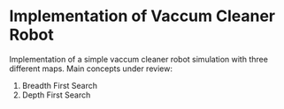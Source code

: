 # Implementation of Vaccum Cleaner Robot

Implementation of a simple vaccum cleaner robot simulation with three different maps.
Main concepts under review:
1) Breadth First Search
2) Depth First Search


